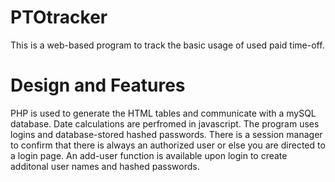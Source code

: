 # PTOtracker
This is a web-based program to track the basic usage of used paid time-off.

# Design and Features
PHP is used to generate the HTML tables and communicate with a mySQL database. Date calculations are perfromed in javascript. The program uses logins and database-stored hashed passwords. There is a session manager to confirm that there is always an authorized user or else you are directed to a login page. An add-user function is available upon login to create additonal user names and hashed passwords.
